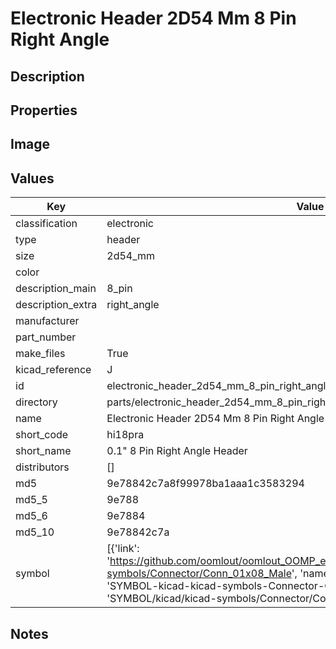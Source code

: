 # Electronic Header 2D54 Mm 8 Pin Right Angle

## Description

## Properties


## Image


## Values

| Key | Value |
| --- | --- |
| classification | electronic |
| type | header |
| size | 2d54_mm |
| color |  |
| description_main | 8_pin |
| description_extra | right_angle |
| manufacturer |  |
| part_number |  |
| make_files | True |
| kicad_reference | J |
| id | electronic_header_2d54_mm_8_pin_right_angle |
| directory | parts/electronic_header_2d54_mm_8_pin_right_angle |
| name | Electronic Header 2D54 Mm 8 Pin Right Angle |
| short_code | hi18pra |
| short_name | 0.1" 8 Pin Right Angle Header |
| distributors | [] |
| md5 | 9e78842c7a8f99978ba1aaa1c3583294 |
| md5_5 | 9e788 |
| md5_6 | 9e7884 |
| md5_10 | 9e78842c7a |
| symbol | [{'link': 'https://github.com/oomlout/oomlout_OOMP_eda_V2/tree/main/SYMBOL/kicad/kicad-symbols/Connector/Conn_01x08_Male', 'name': 'Connector : Conn_01x08_Male', 'id': 'SYMBOL-kicad-kicad-symbols-Connector-Conn_01x08_Male', 'directory': 'SYMBOL/kicad/kicad-symbols/Connector/Conn_01x08_Male/'}] |

## Notes

